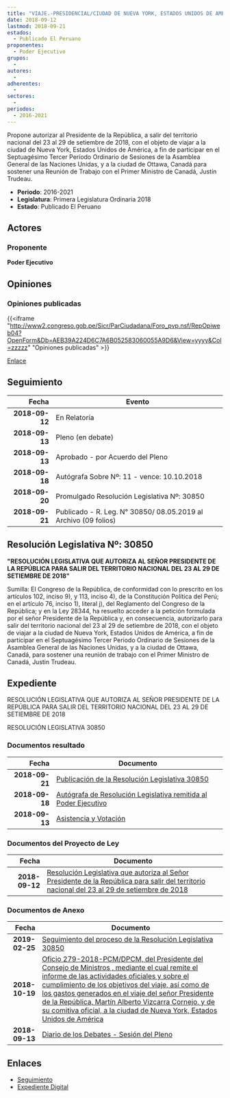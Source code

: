 ```yaml
---
title: "VIAJE.-PRESIDENCIAL/CIUDAD DE NUEVA YORK, ESTADOS UNIDOS DE AMÉRICA"
date: 2018-09-12
lastmod: 2018-09-21
estados: 
  - Publicado El Peruano
proponentes: 
  - Poder Ejecutivo
grupos: 
  - 
autores: 
  - 
adherentes: 
  - 
sectores: 
  - 
periodos: 
  - 2016-2021
---
```


Propone autorizar al Presidente de la República, a salir del territorio nacional del 23 al 29 de setiembre de 2018, con el objeto de viajar a la ciudad de Nueva York, Estados Unidos de América, a fin de participar en el Septuagésimo Tercer Período Ordinario de Sesiones de la Asamblea General de las Naciones Unidas, y a la ciudad de Ottawa, Canadá para sostener una Reunión de Trabajo con el Primer Ministro de Canadá, Justín Trudeau.

- **Periodo**: 2016-2021
- **Legislatura**: Primera Legislatura Ordinaria 2018
- **Estado**: Publicado El Peruano

## Actores

### Proponente

**Poder Ejecutivo**


## Opiniones

### Opiniones publicadas

{{<iframe "http://www2.congreso.gob.pe/Sicr/ParCiudadana/Foro_pvp.nsf/RepOpiweb04?OpenForm&Db=AEB39A224D6C7A6B052583060055A9D6&View=yyyy&Col=zzzzz" "Opiniones publicadas" >}}

[Enlace](http://www2.congreso.gob.pe/Sicr/ParCiudadana/Foro_pvp.nsf/RepOpiweb04?OpenForm&Db=AEB39A224D6C7A6B052583060055A9D6&View=yyyy&Col=zzzzz)

## Seguimiento

| Fecha | Evento |
|------:|--------|
| **2018-09-12** | En Relatoría|
| **2018-09-13** | Pleno (en debate)|
| **2018-09-13** | Aprobado - por Acuerdo del Pleno|
| **2018-09-18** | Autógrafa Sobre Nº: 11 - vence: 10.10.2018|
| **2018-09-20** | Promulgado Resolución Legislativa Nº: 30850|
| **2018-09-21** | Publicado - R. Leg. N° 30850/ 08.05.2019 al Archivo (09 folios)|

## Resolución Legislativa Nº: 30850

**"RESOLUCIÓN LEGISLATIVA QUE AUTORIZA AL SEÑOR PRESIDENTE DE LA REPÚBLICA PARA SALIR DEL TERRITORIO NACIONAL DEL 23 AL 29 DE SETIEMBRE DE 2018"**

Sumilla: El Congreso de la República, de conformidad con lo prescrito en los artículos 102, inciso 9), y 113, inciso 4), de la Constitución Política del Perú; en el artículo 76, inciso 1), literal j), del Reglamento del Congreso de la República; y en la Ley 28344, ha resuelto acceder a la petición formulada por el señor Presidente de la República y, en consecuencia, autorizarlo para salir del territorio nacional del 23 al 29 de setiembre de 2018, con el objeto de viajar a la ciudad de Nueva York, Estados Unidos de América, a fin de participar en el Septuagésimo Tercer Periodo Ordinario de Sesiones de la Asamblea General de las Naciones Unidas, y a la ciudad de Ottawa, Canadá, para sostener una reunión de trabajo con el Primer Ministro de Canadá, Justin Trudeau.


## Expediente

RESOLUCIÓN LEGISLATIVA QUE AUTORIZA AL SEÑOR PRESIDENTE DE LA REPÚBLICA PARA SALIR DEL TERRITORIO NACIONAL DEL 23 AL 29 DE SETIEMBRE DE 2018

RESOLUCIÓN LEGISLATIVA 30850


### Documentos resultado

| Fecha | Documento |
|------:|--------|
| **2018-09-21** | [Publicación de la Resolución Legislativa 30850](http://www.leyes.congreso.gob.pe/Documentos/2016_2021/ADLP/Normas_Legales/30850-RLG.pdf) |
| **2018-09-18** | [Autógrafa de Resolución Legislativa remitida al Poder Ejecutivo](http://www.leyes.congreso.gob.pe/Documentos/2016_2021/ADLP/Texto_Aprobado/AU0333820180918.pdf) |
| **2018-09-13** | [Asistencia y Votación](http://www.leyes.congreso.gob.pe/Documentos/2016_2021/Asistencia_y_Votacion/Proyectos_de_Ley/AV0333820180913.pdf) |

### Documentos del Proyecto de Ley

| Fecha | Documento |
|------:|--------|
| **2018-09-12** | [Resolución Legislativa que autoriza al Señor Presidente de la República para salir del territorio nacional del 23 al 29 de setiembre de 2018](http://www.leyes.congreso.gob.pe/Documentos/2016_2021/Proyectos_de_Ley_y_de_Resoluciones_Legislativas/PL0333820180912..pdf) |

### Documentos de Anexo

| Fecha | Documento |
|------:|--------|
| **2019-02-25** | [Seguimiento del proceso de la Resolución Legislativa 30850](http://www.leyes.congreso.gob.pe/Documentos/2016_2021/Seguimiento_de_Proyectos_de_Ley/03338PL20190225.pdf) |
| **2018-10-19** | [Oficio 279-2018-PCM/DPCM, del Presidente del Consejo de Ministros , mediante el cual remite el informe de las actividades oficiales y sobre el cumplimiento de los objetivos del viaje, así como de los gastos generados en el viaje del señor Presidente de la República, Martín Alberto Vizcarra Cornejo, y de su comitiva oficial, a la ciudad de Nueva York, Estados Unidos de América](http://www.leyes.congreso.gob.pe/Documentos/2016_2021/Oficios/Poder_Ejecutivo/OFICIO-279-2018-PCM-DPCM.pdf) |
| **2018-09-13** | [Diario de los Debates - Sesión del Pleno](http://www2.congreso.gob.pe/Sicr/DiarioDebates/Publicad.nsf/SesionesPleno/05256D6E0073DFE905258308000C52A7/$FILE/PLO-2018-8.pdf) |

## Enlaces 

- [Seguimiento](http://www2.congreso.gob.pehttp://www2.congreso.gob.pe/Sicr/TraDocEstProc/CLProLey2016.nsf/f7fff46988ca05b1052578e100829cc7/db6d7f660537c932052583060060c180?OpenDocument)
- [Expediente Digital](http://www2.congreso.gob.pehttp://www2.congreso.gob.pe/Sicr/TraDocEstProc/CLProLey2016.nsf/f7fff46988ca05b1052578e100829cc7/db6d7f660537c932052583060060c180?OpenDocument&Click=05257FB7005EB655.eb71d0cf91d8294e05256cdf006b5706/$Body/0.1C6C)
